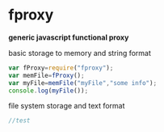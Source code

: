 fproxy
======

**generic javascript functional proxy**

basic storage to memory and string format

```javascript
var fProxy=require("fproxy");
var memFile=fProxy();
var myFile=memFile("myFile","some info");
console.log(myFile());
```

file system storage and text format

```javascript
//test
```
